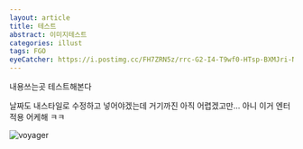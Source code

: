 ```yaml
---
layout: article
title: 테스트
abstract: 이미지테스트
categories: illust
tags: FGO
eyeCatcher: https://i.postimg.cc/FH7ZRN5z/rrc-G2-I4-T9wf0-HTsp-BXMJri-Nj0m-I.jpg
---
```


내용쓰는곳
테스트해본다

날짜도 내스타일로 수정하고 넣어야겠는데 거기까진 아직 어렵겠고만...
아니 이거 엔터적용 어케해 ㅋㅋ

![voyager](https://image.ei8hts.us/static/media/HtFI9iHinp19swDeO2NSZvCt1Hg.jpg)


